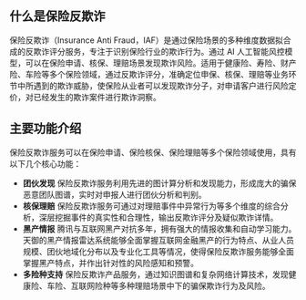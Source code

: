 
## 什么是保险反欺诈
保险反欺诈（Insurance Anti Fraud，IAF）是通过保险场景的多种维度数据拟合成的反欺诈评分服务，专注于识别保险行业的欺诈行为。通过 AI 人工智能风控模型，可以在保险申请、核保、理赔场景发现欺诈风险。适用于健康险、寿险、财产险、车险等多个保险领域，通过反欺诈评分，准确定位申保、核保、理赔等业务环节中所遇到的欺诈威胁，使保险从业者可以发现欺诈分子，对申请客户进行风险定价，对已经发生的欺诈案件进行欺诈洞察。
## 主要功能介绍
保险反欺诈服务可以在保险申请、保险核保、保险理赔等多个保险领域使用，具有以下几个核心功能：
- **团伙发现**
保险反欺诈服务利用先进的图计算分析和发现能力，形成庞大的骗保恶意团队图谱，实时对申报人进行团伙分析和判别。
- **核保理赔**
保险反欺诈服务可通过对理赔事件中异常行为等多个维度的综合分析，深层挖掘事件的真实性和合理性，输出反欺诈评分及疑似欺诈详情。
- **黑产情报**
腾讯与互联网黑产对抗多年，拥有强大的情报收集和自动学习能力。天御的黑产情报雷达系统能够全面掌握互联网金融黑产的行为特点、从业人员规模、团伙地域化分布以及专业化工具等情况，使得保险反欺诈服务能够全面掌握黑产特点，并作出针对性的风险感知和预警。
- **多险种支持**
保险反欺诈产品服务，通过知识图谱和复杂网络计算技术，发现健康险、车险、互联网险种等多种理赔场景中下的骗保欺诈行为及风险。 

